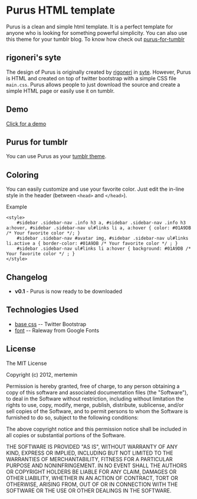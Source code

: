 # Purus HTML template
Purus is a clean and simple html template. It is a perfect template for anyone who is looking for something powerful simplicity. You can also use this theme for your tumblr blog. To know how check out [purus-for-tumblr](#purus-for-tumblr)

## rigoneri's syte
The design of Purus is originally created by [rigoneri](http://github.com/rigoneri/) in [syte](http://github.com/rigoneri/syte/). However, Purus is HTML and created on top of twitter bootstrap with a simple CSS file ```main.css```. Purus allows people to just download the source and create a simple HTML page or easily use it on tumblr.

## Demo
[Click for a demo](http://mertemin.github.com/purus/)

## Purus for tumblr
You can use Purus as your [tumblr theme](http://www.tumblr.com/theme/36443).

## Coloring
You can easily customize and use your favorite color. Just edit the in-line style in the header (between ```<head>``` and ```</head>```).

Example
```
<style>
	#sidebar .sidebar-nav .info h3 a, #sidebar .sidebar-nav .info h3 a:hover, #sidebar .sidebar-nav ul#links li a, a:hover { color: #01A9DB /* Your favorite color */; }
	#sidebar .sidebar-nav #avatar img, #sidebar .sidebar-nav ul#links li.active a { border-color: #01A9DB /* Your favorite color */ ; }
	#sidebar .sidebar-nav ul#links li a:hover { background: #01A9DB /* Your favorite color */ ; }
</style>
```

## Changelog
* **v0.1** - Purus is now ready to be downloaded

## Technologies Used
* [base css](http://twitter.github.com/bootstrap/) -- Twitter Bootstrap
* [font](http://www.google.com/webfonts/specimen/Raleway) -- Raleway from Google Fonts

## License

The MIT License

Copyright (c) 2012, mertemin

Permission is hereby granted, free of charge, to any person obtaining a copy
of this software and associated documentation files (the "Software"), to deal
in the Software without restriction, including without limitation the rights
to use, copy, modify, merge, publish, distribute, sublicense, and/or sell
copies of the Software, and to permit persons to whom the Software is
furnished to do so, subject to the following conditions:

The above copyright notice and this permission notice shall be included in
all copies or substantial portions of the Software.

THE SOFTWARE IS PROVIDED "AS IS", WITHOUT WARRANTY OF ANY KIND, EXPRESS OR
IMPLIED, INCLUDING BUT NOT LIMITED TO THE WARRANTIES OF MERCHANTABILITY,
FITNESS FOR A PARTICULAR PURPOSE AND NONINFRINGEMENT. IN NO EVENT SHALL THE
AUTHORS OR COPYRIGHT HOLDERS BE LIABLE FOR ANY CLAIM, DAMAGES OR OTHER
LIABILITY, WHETHER IN AN ACTION OF CONTRACT, TORT OR OTHERWISE, ARISING FROM,
OUT OF OR IN CONNECTION WITH THE SOFTWARE OR THE USE OR OTHER DEALINGS IN
THE SOFTWARE.
